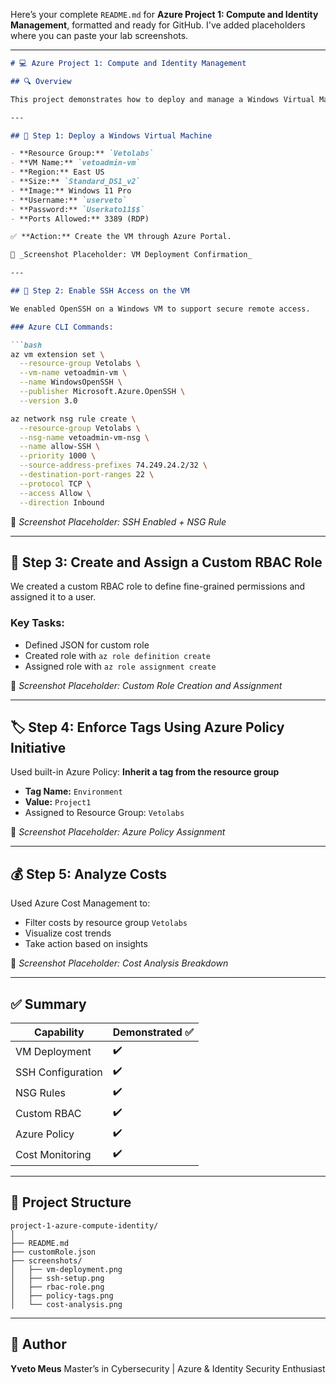 Here’s your complete `README.md` for **Azure Project 1: Compute and Identity Management**, formatted and ready for GitHub. I've added placeholders where you can paste your lab screenshots.

---

````markdown
# 💻 Azure Project 1: Compute and Identity Management

## 🔍 Overview

This project demonstrates how to deploy and manage a Windows Virtual Machine (VM) in Azure, implement secure access with SSH, apply Role-Based Access Control (RBAC), enforce tagging via Azure Policy, and analyze costs using Azure's billing features.

---

## 🧩 Step 1: Deploy a Windows Virtual Machine

- **Resource Group:** `Vetolabs`
- **VM Name:** `vetoadmin-vm`
- **Region:** East US
- **Size:** `Standard_DS1_v2`
- **Image:** Windows 11 Pro
- **Username:** `userveto`
- **Password:** `Userkato11$$`
- **Ports Allowed:** 3389 (RDP)

✅ **Action:** Create the VM through Azure Portal.

📸 _Screenshot Placeholder: VM Deployment Confirmation_

---

## 🔐 Step 2: Enable SSH Access on the VM

We enabled OpenSSH on a Windows VM to support secure remote access.

### Azure CLI Commands:

```bash
az vm extension set \
  --resource-group Vetolabs \
  --vm-name vetoadmin-vm \
  --name WindowsOpenSSH \
  --publisher Microsoft.Azure.OpenSSH \
  --version 3.0

az network nsg rule create \
  --resource-group Vetolabs \
  --nsg-name vetoadmin-vm-nsg \
  --name allow-SSH \
  --priority 1000 \
  --source-address-prefixes 74.249.24.2/32 \
  --destination-port-ranges 22 \
  --protocol TCP \
  --access Allow \
  --direction Inbound
````

📸 *Screenshot Placeholder: SSH Enabled + NSG Rule*

---

## 👥 Step 3: Create and Assign a Custom RBAC Role

We created a custom RBAC role to define fine-grained permissions and assigned it to a user.

### Key Tasks:

* Defined JSON for custom role
* Created role with `az role definition create`
* Assigned role with `az role assignment create`

📸 *Screenshot Placeholder: Custom Role Creation and Assignment*

---

## 🏷️ Step 4: Enforce Tags Using Azure Policy Initiative

Used built-in Azure Policy: **Inherit a tag from the resource group**

* **Tag Name:** `Environment`
* **Value:** `Project1`
* Assigned to Resource Group: `Vetolabs`

📸 *Screenshot Placeholder: Azure Policy Assignment*

---

## 💰 Step 5: Analyze Costs

Used Azure Cost Management to:

* Filter costs by resource group `Vetolabs`
* Visualize cost trends
* Take action based on insights

📸 *Screenshot Placeholder: Cost Analysis Breakdown*

---

## ✅ Summary

| Capability        | Demonstrated ✅ |
| ----------------- | -------------- |
| VM Deployment     | ✔️             |
| SSH Configuration | ✔️             |
| NSG Rules         | ✔️             |
| Custom RBAC       | ✔️             |
| Azure Policy      | ✔️             |
| Cost Monitoring   | ✔️             |

---

## 📂 Project Structure

```
project-1-azure-compute-identity/
│
├── README.md
├── customRole.json
├── screenshots/
│   ├── vm-deployment.png
│   ├── ssh-setup.png
│   ├── rbac-role.png
│   ├── policy-tags.png
│   └── cost-analysis.png
```

---

## 📌 Author

**Yveto Meus**
Master’s in Cybersecurity | Azure & Identity Security Enthusiast

